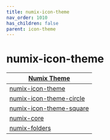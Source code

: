 ```yaml
---
title: numix-icon-theme
nav_order: 1010
has_children: false
parent: icon-theme
---
```



# numix-icon-theme

| [Numix Theme](https://samwhelp.github.io/note-about-theme/read/desktop-theme/themes/numix-theme.html) |
| --- |
| [numix-icon-theme](https://github.com/numixproject/numix-icon-theme) |
| [numix-icon-theme-circle](https://github.com/numixproject/numix-icon-theme-circle) |
| [numix-icon-theme-square](https://github.com/numixproject/numix-icon-theme-square) |
| [numix-core](https://github.com/numixproject/numix-core) |
| [numix-folders](https://github.com/numixproject/numix-folders) |
